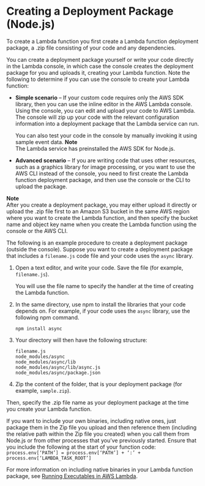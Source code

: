 # Creating a Deployment Package \(Node\.js\)<a name="nodejs-create-deployment-pkg"></a>

To create a Lambda function you first create a Lambda function deployment package, a \.zip file consisting of your code and any dependencies\. 

You can create a deployment package yourself or write your code directly in the Lambda console, in which case the console creates the deployment package for you and uploads it, creating your Lambda function\. Note the following to determine if you can use the console to create your Lambda function:

+ **Simple scenario** – If your custom code requires only the AWS SDK library, then you can use the inline editor in the AWS Lambda console\. Using the console, you can edit and upload your code to AWS Lambda\. The console will zip up your code with the relevant configuration information into a deployment package that the Lambda service can run\. 

  You can also test your code in the console by manually invoking it using sample event data\. 
**Note**  
The Lambda service has preinstalled the AWS SDK for Node\.js\.

+ **Advanced scenario** – If you are writing code that uses other resources, such as a graphics library for image processing, or you want to use the AWS CLI instead of the console, you need to first create the Lambda function deployment package, and then use the console or the CLI to upload the package\.

**Note**  
After you create a deployment package, you may either upload it directly or upload the \.zip file first to an Amazon S3 bucket in the same AWS region where you want to create the Lambda function, and then specify the bucket name and object key name when you create the Lambda function using the console or the AWS CLI\.

The following is an example procedure to create a deployment package \(outside the console\)\. Suppose you want to create a deployment package that includes a `filename.js` code file and your code uses the `async` library\. 

1. Open a text editor, and write your code\. Save the file \(for example, `filename.js`\)\.

   You will use the file name to specify the handler at the time of creating the Lambda function\.

1. In the same directory, use npm to install the libraries that your code depends on\. For example, if your code uses the `async` library, use the following npm command\.

   ```
   npm install async
   ```

1. Your directory will then have the following structure:

   ```
   filename.js
   node_modules/async
   node_modules/async/lib
   node_modules/async/lib/async.js
   node_modules/async/package.json
   ```

1. Zip the content of the folder, that is your deployment package \(for example, `sample.zip`\)\.

Then, specify the \.zip file name as your deployment package at the time you create your Lambda function\.

If you want to include your own binaries, including native ones, just package them in the Zip file you upload and then reference them \(including the relative path within the Zip file you created\) when you call them from Node\.js or from other processes that you’ve previously started\. Ensure that you include the following at the start of your function code: `process.env[‘PATH’] = process.env[‘PATH’] + ‘:’ + process.env[‘LAMBDA_TASK_ROOT’]`

For more information on including native binaries in your Lambda function package, see [Running Executables in AWS Lambda](https://aws.amazon.com/blogs/compute/running-executables-in-aws-lambda/)\. 